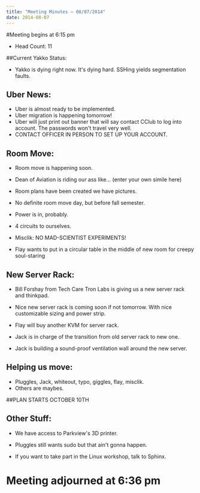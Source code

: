 ```yaml
---
title: "Meeting Minutes – 08/07/2014"
date: 2014-08-07
---
```

#Meeting begins at 6:15 pm


* Head Count: 11

##Current Yakko Status:

* Yakko is dying right now. It's dying hard. SSHing yields segmentation faults.

Uber News:
-------------
* Uber is almost ready to be implemented.
* Uber migration is happening tomorrow!
* Uber will just print out banner that will say contact CClub to log into account. The passwords won't travel very well.
* CONTACT OFFICER IN PERSON TO SET UP YOUR ACCOUNT. 

Room Move:
---------------
* Room move is happening soon.
* Dean of Aviation is riding our ass like... (enter your own simile here)
* Room plans have been created we have pictures.

* No definite room move day, but before fall semester.

* Power is in, probably.
* 4 circuits to ourselves.
* Misclik: NO MAD-SCIENTIST EXPERIMENTS!

* Flay wants to put in a circular table in the middle of new room for creepy soul-staring

New Server Rack:
----------------
* Bill Forshay from Tech Care Tron Labs is giving us a new server rack and thinkpad.
* Nice new server rack is coming soon if not tomorrow. With nice customizable sizing and power strip.

* Flay will buy another KVM for server rack.

* Jack is in charge of the transition from old server rack to new one.
* Jack is building a sound-proof ventilation wall around the new server.

Helping us move: 
----------------
* Pluggles, Jack, whiteout, typo, giggles, flay, misclik.
* Others are maybes.

##PLAN STARTS OCTOBER 10TH

Other Stuff:
-----------------
* We have access to Parkview's 3D printer.

* Pluggles still wants sudo but that ain't gonna happen.

* If you want to take part in the Linux workshop, talk to Sphinx.


Meeting adjourned at 6:36 pm
==============

